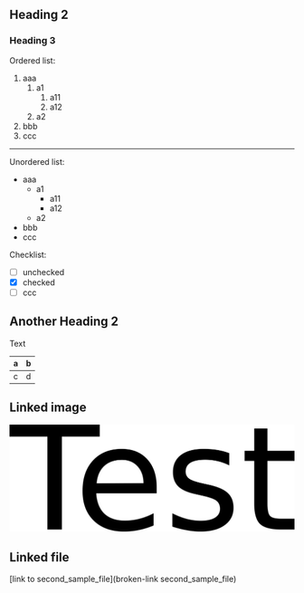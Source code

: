 ## Heading 2

### Heading 3

Ordered list:

1.  aaa
    1.  a1
        1.  a11
        2.  a12
    2.  a2
2.  bbb
3.  ccc

* * *

Unordered list:

- aaa
    - a1
        - a11
        - a12
    - a2
- bbb
- ccc

Checklist:

- [ ] unchecked
- [x] checked
- [ ] ccc

## Another Heading 2

Text

| a   | b   |
| --- | --- |
| c   | d   |

## Linked image

![test.png](./test.png)

## Linked file

[link to second_sample_file](broken-link second_sample_file)